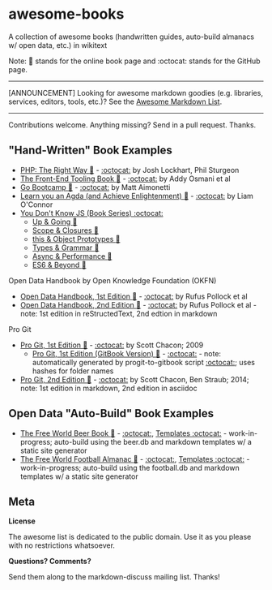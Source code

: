 # awesome-books

A collection of awesome books (handwritten guides, auto-build almanacs w/ open data, etc.) in wikitext

Note: :book: stands for the online book page and :octocat: stands for the GitHub page.

---

[ANNOUNCEMENT] Looking for awesome markdown goodies (e.g. libraries, services, editors, tools, etc.)? See the [Awesome Markdown List](https://github.com/writekit/awesome-markdown). 

---

Contributions welcome. Anything missing? Send in a pull request. Thanks.


## "Hand-Written" Book Examples

- [PHP: The Right Way :book:](http://www.phptherightway.com) - [:octocat:](https://github.com/codeguy/php-the-right-way) by Josh Lockhart, Phil Sturgeon
- [The Front-End Tooling Book :book:](http://tooling.github.io/book-of-modern-frontend-tooling) - [:octocat:](https://github.com/tooling/book-of-modern-frontend-tooling) by Addy Osmani et al
- [Go Bootcamp :book:](http://www.golangbootcamp.com/book) - [:octocat:](https://github.com/GoBootcamp/book) by Matt Aimonetti
- [Learn you an Agda (and Achieve Enlightenment) :book:](http://learnyouanagda.liamoc.net) - [:octocat:](https://github.com/liamoc/learn-you-an-agda) by Liam O'Connor
- [You Don't Know JS (Book Series) :octocat:](https://github.com/getify/You-Dont-Know-JS)
    - [Up & Going :book:](https://github.com/getify/You-Dont-Know-JS/blob/master/up%20&%20going/README.md)
    - [Scope & Closures :book:](https://github.com/getify/You-Dont-Know-JS/blob/master/scope%20&%20closures/README.md)
    - [this & Object Prototypes :book:](https://github.com/getify/You-Dont-Know-JS/blob/master/this%20&%20object%20prototypes/README.md)
    - [Types & Grammar :book:](https://github.com/getify/You-Dont-Know-JS/blob/master/types%20&%20grammar/README.md)
    - [Async & Performance :book:](https://github.com/getify/You-Dont-Know-JS/blob/master/async%20&%20performance/README.md)
    - [ES6 & Beyond :book:](https://github.com/getify/You-Dont-Know-JS/blob/master/es6%20&%20beyond/README.md)

Open Data Handbook by Open Knowledge Foundation (OKFN) 

- [Open Data Handbook, 1st Edition :book:](http://opendatahandbook.org) - [:octocat:](https://github.com/okfn/opendatahandbook) by Rufus Pollock et al
- [Open Data Handbook, 2nd Edition :book:](http://new.opendatahandbook.org) - [:octocat:](https://github.com/okfn/opendatahandbook-v2) by Rufus Pollock et al - note: 1st edition in reStructedText, 2nd edtion in markdown


Pro Git

- [Pro Git, 1st Edition :book:](http://git-scm.com/book/en/v1) - [:octocat:](https://github.com/progit/progit/tree/master/en) by Scott Chacon; 2009
    - [Pro Git, 1st Edition (GitBook Version) :book:](http://gitbookio.gitbooks.io/progit/content/en/) - [:octocat:](https://github.com/GitbookIO/git/tree/master/en) - note: automatically generated by progit-to-gitbook script [:octocat:](https://github.com/AaronO/progit-to-gitbook); uses hashes for folder names
- [Pro Git, 2nd Edition :book:](http://git-scm.com/book/en/v2) - [:octocat:](https://github.com/progit/progit2) by Scott Chacon, Ben Straub; 2014;  note: 1st edition in markdown, 2nd edition in asciidoc



## Open Data "Auto-Build" Book Examples

- [The Free World Beer Book :book:](http://openbeer.github.io/book) - [:octocat:](https://github.com/openbeer/book), [Templates :octocat:](https://github.com/book-templates/beer) - work-in-progress; auto-build using the beer.db and markdown templates w/ a static site generator
- [The Free World Football Almanac :book:](http://openfootball.github.io/book) - [:octocat:](https://github.com/openfootball/book), [Templates :octocat:](https://github.com/book-templates/football)  - work-in-progress; auto-build using the football.db and markdown templates w/ a static site generator
     

## Meta

**License**

The awesome list is dedicated to the public domain. Use it as you please with no restrictions whatsoever.

**Questions? Comments?**

Send them along to the markdown-discuss mailing list. Thanks!
